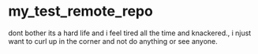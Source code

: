 # my_test_remote_repo
dont bother
its a hard life and i feel tired all the time and knackered., i njust want to curl up in the corner and not do anything or see anyone. 
